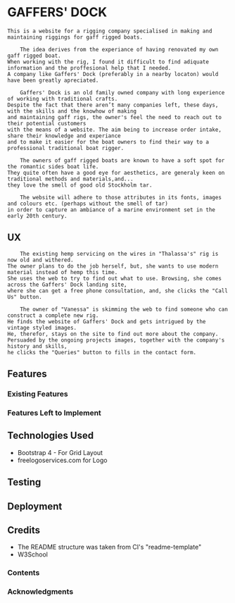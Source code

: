 # GAFFERS' DOCK
    
    This is a website for a rigging company specialised in making and maintaining riggings for gaff rigged boats.
    
        The idea derives from the experiance of having renovated my own gaff rigged boat.
    When working with the rig, I found it difficult to find adiquate information and the proffesional help that I needed.
    A company like Gaffers' Dock (preferably in a nearby locaton) would have been greatly apreciated.

        Gaffers' Dock is an old family owned company with long experience of working with traditional crafts.
    Despite the fact that there aren’t many companies left, these days, with the skills and the knowhow of making
    and maintaining gaff rigs, the owner's feel the need to reach out to their potential customers
    with the means of a website. The aim being to increase order intake, share their knowledge and experiance
    and to make it easier for the boat owners to find their way to a professional traditional boat rigger.

        The owners of gaff rigged boats are known to have a soft spot for the romantic sides boat life.
    They quite often have a good eye for aesthetics, are generaly keen on traditional methods and materials,and...
    they love the smell of good old Stockholm tar.

        The website will adhere to those attributes in its fonts, images and colours etc. (perhaps without the smell of tar)
    in order to capture an ambiance of a marine environment set in the early 20th century.

## UX
        The existing hemp servicing on the wires in "Thalassa's" rig is now old and withered. 
    The owner plans to do the job herself, but, she wants to use modern material instead of hemp this time.
    She uses the web to try to find out what to use. Browsing, she comes across the Gaffers' Dock landing site,
    where she can get a free phone consultation, and, she clicks the "Call Us" button.

        The owner of "Vanessa" is skimming the web to find someone who can construct a complete new rig.
    He finds the website of Gaffers' Dock and gets intrigued by the vintage styled images.
    He, therefor, stays on the site to find out more about the company.
    Persuaded by the ongoing projects images, together with the company's history and skills,
    he clicks the "Queries" button to fills in the contact form.

## Features

### Existing Features

### Features Left to Implement


## Technologies Used

* Bootstrap 4 - For Grid Layout
* freelogoservices.com for Logo

## Testing


## Deployment

## Credits
 
   * The README structure was taken from CI's "readme-template"
   * W3School

### Contents

### Acknowledgments
